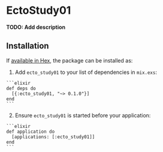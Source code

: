 # EctoStudy01

**TODO: Add description**

## Installation

If [available in Hex](https://hex.pm/docs/publish), the package can be installed as:

  1. Add `ecto_study01` to your list of dependencies in `mix.exs`:

    ```elixir
    def deps do
      [{:ecto_study01, "~> 0.1.0"}]
    end
    ```

  2. Ensure `ecto_study01` is started before your application:

    ```elixir
    def application do
      [applications: [:ecto_study01]]
    end
    ```

